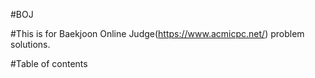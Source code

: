 
#BOJ

#This is for Baekjoon Online Judge(https://www.acmicpc.net/) problem solutions.

#Table of contents
#

